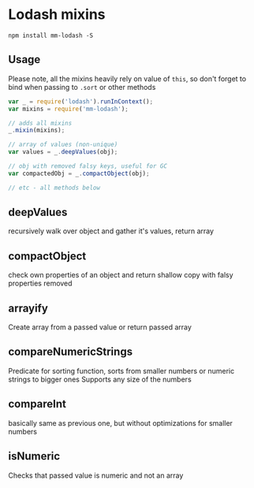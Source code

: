 # Lodash mixins

`npm install mm-lodash -S`

## Usage

Please note, all the mixins heavily rely on value of `this`, so don't forget
to bind when passing to `.sort` or other methods

```js
var _ = require('lodash').runInContext();
var mixins = require('mm-lodash');

// adds all mixins
_.mixin(mixins);

// array of values (non-unique)
var values = _.deepValues(obj);

// obj with removed falsy keys, useful for GC
var compactedObj = _.compactObject(obj);

// etc - all methods below

```


## deepValues

recursively walk over object and gather it's values, return array

## compactObject

check own properties of an object and return shallow copy with falsy properties
removed

## arrayify

Create array from a passed value or return passed array

## compareNumericStrings

Predicate for sorting function, sorts from smaller numbers or numeric strings to bigger ones
Supports any size of the numbers

## compareInt

basically same as previous one, but without optimizations for smaller numbers

## isNumeric

Checks that passed value is numeric and not an array
